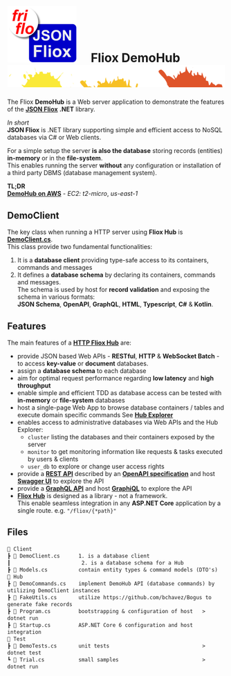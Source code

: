 

# ![logo](../.docs/images/Json-Fliox.svg)     **Fliox DemoHub**      ![SPLASH](../.docs/images/paint-splatter.svg)


The Fliox **DemoHub** is a Web server application to demonstrate the features of the
[**JSON Fliox**](https://github.com/friflo/Friflo.Json.Fliox#-hub) **.NET** library.

*In short*  
**JSON Fliox** is .NET library supporting simple and efficient access to NoSQL databases via C# or Web clients.

For a simple setup the server **is also the database** storing records (entities) **in-memory** or in the **file-system**.  
This enables running the server **without** any configuration or installation of a third party DBMS (database management system).


**TL;DR**  
[**DemoHub on AWS**](http://ec2-18-215-176-108.compute-1.amazonaws.com/) - *EC2: t2-micro*, *us-east-1*


## DemoClient

The key class when running a HTTP server using **Fliox Hub** is [**DemoClient.cs**](Client/DemoClient.cs).  
This class provide two fundamental functionalities:
1. It is a **database client** providing type-safe access to its containers, commands and messages
2. It defines a **database schema** by declaring its containers, commands and messages.  
  The schema is used by host for **record validation** and exposing the schema in various formats:  
  **JSON Schema**, **OpenAPI**, **GraphQL**, **HTML**, **Typescript**, **C#** & **Kotlin**.


## Features
The main features of a [**HTTP Fliox Hub**](https://github.com/friflo/Friflo.Json.Fliox#host) are:
- provide JSON based Web APIs - **RESTful**, **HTTP** & **WebSocket Batch** - to access **key-value** or **document** databases.
- assign a **database schema** to each database
- aim for optimal request performance regarding **low latency** and **high throughput**
- enable simple and efficient TDD as database access can be tested with **in-memory** or **file-system** databases
- host a single-page Web App to browse database containers / tables and execute domain specific commands
  See [**Hub Explorer**](https://github.com/friflo/Friflo.Json.Fliox#explorer)
- enables access to administrative databases via Web APIs and the Hub Explorer:
  - `cluster` listing the databases and their containers exposed by the server
  - `monitor` to get monitoring information like requests & tasks executed by users & clients
  - `user_db` to explore or change user access rights
- provide a [**REST API**](https://en.wikipedia.org/wiki/Representational_state_transfer) described by an
  [**OpenAPI specification**](https://spec.openapis.org/oas/v3.0.0) and host [**Swagger UI**](https://swagger.io/tools/swagger-ui/)
  to explore the API
- provide a [**GraphQL API**](https://graphql.org/) and
  host [**GraphiQL**](https://github.com/graphql/graphiql) to explore the API
- [**Fliox Hub**](https://github.com/friflo/Friflo.Json.Fliox#-hub) is designed as a library - not a framework.  
  This enable seamless integration in any **ASP.NET Core** application by a single route. e.g. `"/fliox/{*path}"`
  
## Files
```
📂 Client
┣ 📄 DemoClient.cs      1. is a database client
┃                       2. is a database schema for a Hub
┣ 📄 Models.cs          contain entity types & command models (DTO's)
📂 Hub
┣ 📄 DemoCommands.cs    implement DemoHub API (database commands) by utilizing DemoClient instances
┣ 📄 FakeUtils.cs       utilize https://github.com/bchavez/Bogus to generate fake records
┣ 📄 Program.cs         bootstrapping & configuration of host   > dotnet run
┣ 📄 Startup.cs         ASP.NET Core 6 configuration and host integration
📂 Test
┣ 📄 DemoTests.cs       unit tests                              > dotnet test
┗ 📄 Trial.cs           small samples                           > dotnet run
```